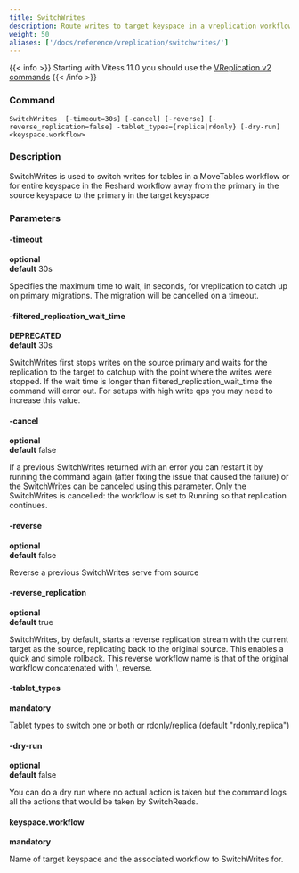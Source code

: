 ```yaml
---
title: SwitchWrites
description: Route writes to target keyspace in a vreplication workflow
weight: 50
aliases: ['/docs/reference/vreplication/switchwrites/']
---
```


{{< info >}}
Starting with Vitess 11.0 you should use the [VReplication v2 commands](../../vreplication/v2)
{{< /info >}}

### Command

```
SwitchWrites  [-timeout=30s] [-cancel] [-reverse] [-reverse_replication=false] -tablet_types={replica|rdonly} [-dry-run] <keyspace.workflow>
```

### Description

SwitchWrites is used to switch writes for tables in a MoveTables workflow or for entire keyspace in the
Reshard workflow away from the primary in the source keyspace to the primary in the target keyspace

### Parameters

#### -timeout 
**optional**\
**default** 30s

<div class="cmd">
Specifies the maximum time to wait, in seconds, for vreplication to catch up on primary migrations. The migration will be cancelled on a timeout.
</div>


#### -filtered_replication_wait_time 
**DEPRECATED**\
**default** 30s

<div class="cmd">
SwitchWrites first stops writes on the source primary and waits for the replication to the target to
catchup with the point where the writes were stopped. If the wait time is longer than filtered_replication_wait_time
the command will error out. 
For setups with high write qps you may need to increase this value.
</div>

#### -cancel 
**optional**\
**default** false

<div class="cmd">
If a previous SwitchWrites returned with an error you can restart it by running the command again (after fixing
the issue that caused the failure) or the SwitchWrites can be canceled using this parameter. Only the SwitchWrites
is cancelled: the workflow is set to Running so that replication continues.
</div>

#### -reverse 
**optional**\
**default** false

<div class="cmd">
Reverse a previous SwitchWrites serve from source
</div>

#### -reverse_replication 
**optional**\
**default** true

<div class="cmd">
SwitchWrites, by default, starts a reverse replication stream with the current target as the source, replicating
back to the original source. This enables a quick and simple rollback. This reverse workflow name is that
of the original workflow concatenated with \_reverse.
</div>

#### -tablet_types
**mandatory**

<div class="cmd">
Tablet types to switch one or both or rdonly/replica (default "rdonly,replica")
</div>

#### -dry-run 
**optional**\
**default** false

<div class="cmd">
You can do a dry run where no actual action is taken but the command logs all the actions that would be taken
by SwitchReads.
</div>

#### keyspace.workflow 
**mandatory**

<div class="cmd">
Name of target keyspace and the associated workflow to SwitchWrites for.
</div>
